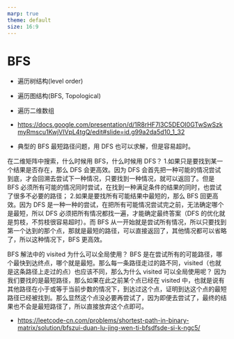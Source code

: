 ```yaml
---
marp: true
theme: default
size: 16:9
---
```


# BFS

- 遍历树结构(level order)
- 遍历图结构(BFS, Topological)
- 遍历二维数组

- https://docs.google.com/presentation/d/1R8rHF7l3C5DEOI0GTwSwSzkmyRmscu1KwjVIVpL4tgQ/edit#slide=id.g99a2da5d10_1_32

- 典型的 BFS 最短路径问题，用 DFS 也可以求解，但是容易超时。

在二维矩阵中搜索，什么时候用 BFS，什么时候用 DFS？ 1.如果只是要找到某一个结果是否存在，那么 DFS 会更高效。因为 DFS 会首先把一种可能的情况尝试到底，才会回溯去尝试下一种情况，只要找到一种情况，就可以返回了。但是 BFS 必须所有可能的情况同时尝试，在找到一种满足条件的结果的同时，也尝试了很多不必要的路径； 2.如果是要找所有可能结果中最短的，那么 BFS 回更高效。因为 DFS 是一种一种的尝试，在把所有可能情况尝试完之前，无法确定哪个是最短，所以 DFS 必须把所有情况都找一遍，才能确定最终答案（DFS 的优化就是剪枝，不剪枝很容易超时）。而 BFS 从一开始就是尝试所有情况，所以只要找到第一个达到的那个点，那就是最短的路径，可以直接返回了，其他情况都可以省略了，所以这种情况下，BFS 更高效。

BFS 解法中的 visited 为什么可以全局使用？
BFS 是在尝试所有的可能路径，哪个最快到达终点，哪个就是最短。那么每一条路径走过的路不同，visited（也就是这条路径上走过的点）也应该不同，那么为什么 visited 可以全局使用呢？
因为我们要找的是最短路径，那么如果在此之前某个点已经在 visited 中，也就是说有其他路径在小于或等于当前步数的情况下，到达过这个点，证明到达这个点的最短路径已经被找到。那么显然这个点没必要再尝试了，因为即便去尝试了，最终的结果也不会是最短路径了，所以直接放弃这个点即可。

- https://leetcode-cn.com/problems/shortest-path-in-binary-matrix/solution/bfszui-duan-lu-jing-wen-ti-bfsdfsde-si-k-ngc5/
